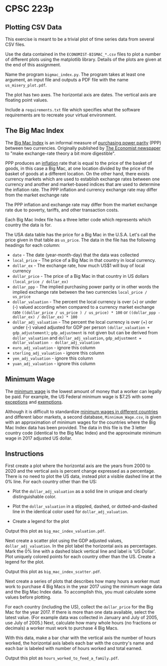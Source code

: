 # CPSC 223p
##  Plotting CSV Data
This exercise is meant to be a trivial plot of time series data from several CSV files.

Use the data contained in the `ECONOMIST-BIGMAC_*.csv` files to plot a number of different plots using the matplotlib library. Details of the plots are given at the end of this assignment.

Name the program `bigmac_index.py`. The program takes at least one argument, an input file and outputs a PDF file with the name `us_misery_plot.pdf`.

The plot has two axes. The horizontal axis are dates. The vertical axis are floating point values.

Include a `requirements.txt` file which specifies what the software requirements are to recreate your virtual environment.

## The Big Mac Index
The [Big Mac Index](https://en.wikipedia.org/wiki/Big_Mac_Index) is an informal measure of [purchasing power parity](https://en.wikipedia.org/wiki/Purchasing_power_parity) (PPP) between two currencies. Originally published by [The Economist newspaper](https://en.wikipedia.org/wiki/The_Economist) to "make exchange-rate theory a bit more digestible".

PPP produces an [inflation](https://en.wikipedia.org/wiki/Inflation) rate that is equal to the price of the basket of goods, in this case a Big Mac, at one location divided by the price of the basket of goods at a different location. On the other hand, there exists currency markets which are used to establish exchange rates between one currency and another and market-based indices that are used to determine the inflation rate. The PPP inflation and currency exchange rate may differ from the market exchange rate

The PPP inflation and exchange rate may differ from the market exchange rate due to poverty, tariffs, and other transaction costs.

Each Big Mac Index file has a three letter code which represents which country the data is for.

The USA data table has the price for a Big Mac in the U.S.A. Let's call the price given in that table as `us_price`. The data in the file has the following headings for each column:
* `date` - The date (year-month-day) that the data was collected
* `local_price` - The price of a Big Mac in that country in local currency.
* `dollar_ex` - The exchange rate, how much US$1 will buy of local currency
* `dollar_price` - The price of a Big Mac in that country in US dollars `(local_price / dollar_ex)`
* `dollar_ppp` - The implied purchasing power parity or in other words the implied exchange rate between the two currencies `local_price / us_price`
* `dollar_valuation` - The percent the local currency is over (+) or under (-) valued according when compared to a currency market exchange rate `((dollar_price / us_price ) / us_price) * 100` or `((dollar_ppp - dollar_ex) / dollar_ex) * 100`
* `dollar_adj_valuation` - The percent the local currency is over (+) or under (-) valued adjusted for GDP per person `(dollar_valuation + gdp_adjustement)`; `gdp_adjustment` is not given but can be derived from `dollar_valuation` and `dollar_adj_valuation`, `gdp_adjustment = dollar_valuation - dollar_adj_valuation`
* `euro_adj_valuation` - ignore this column
* `sterling_adj_valuation` - ignore this column
* `yen_adj_valuation` - ignore this column
* `yuan_adj_valuation` - ignore this column

## Minimum Wage
The [minimum wage](https://en.wikipedia.org/wiki/Minimum_wage) is the lowest amount of money that a worker can legally be paid. For example, the US Federal minimum wage is $7.25 with some [exceptions](https://www.dol.gov/agencies/whd/minimum-wage/faq) and [exemptions](https://webapps.dol.gov/elaws/whd/flsa/screen75.asp).

Although it is difficult to standardize [minimum wages in different countries](https://en.wikipedia.org/wiki/List_of_minimum_wages_by_country) and different labor markets, a second database, `Minnimum_Wage.csv`, is given with an approximation of minimum wages for the countries where the Big Mac Index data has been provided. The data in this file is the 3 letter country code (identical to the Big Mac Index) and the approximate minimum wage in 2017 adjusted US dollar. 

## Instructions
First create a plot where the horizontal axis are the years from 2000 to 2020 and the vertical axis is percent change expressed as a percentage. There is no need to plot the US data, instead plot a visible dashed line at the 0% line. For each country other than the US:

* Plot the `dollar_adj_valuation` as a solid line in unique and clearly distinguishable color.

* Plot the `dollar_valuation` in a stippled, dashed, or dotted-and-dashed line in the identical color used for `dollar_adj_valuation`.

* Create a legend for the plot

Output this plot as `big_mac_index_valuation.pdf`.

Next create a scatter plot using the GDP adjusted values, `dollar_adj_valuation`. In the plot label the horizontal axis as percentages. Mark the 0% line with a dashed black vertical line and label is 'US Dollar'. Plot uniquely colored points for each country other than the US. Create a legend for the plot.

Output this plot as `big_mac_index_scatter.pdf`.

Next create a series of plots that describes how many hours a worker must work to purchase 4 Big Macs in the year 2017 using the minimum wage data and the Big Mac Index data. To accomplish this, you must calculate some values before plotting.

For each country (including the US), collect the `dollar_price` for the Big Mac for the year 2017. If there is more than one data available, select the latest value. (For example data was collected in January and July of 2005, use July of 2005.) Next, calculate how many whole hours (no fractions or decimals) a worker must work to purchase 4 Big Macs.

With this data, make a bar char with the vertical axis the number of hours worked, the horizontal axis labels each bar with the country's name and each bar is labeled with number of hours worked and total earned.

Output this plot as `hours_worked_to_feed_a_family.pdf`.



